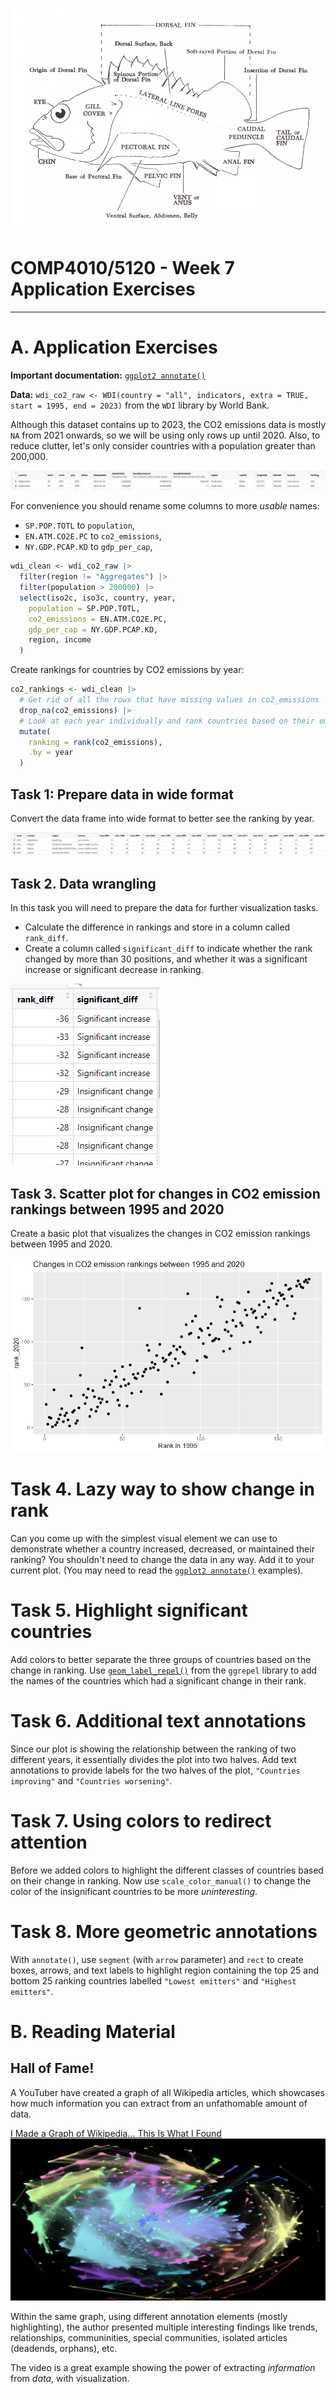 ![Banner](img/banner.gif)

# COMP4010/5120 - Week 7 Application Exercises
---

# A. Application Exercises

**Important documentation:** [`ggplot2 annotate()`](https://ggplot2.tidyverse.org/reference/annotate.html)

**Data:** `wdi_co2_raw <- WDI(country = "all", indicators, extra = TRUE, start = 1995, end = 2023)` from the `WDI` library by World Bank.

Although this dataset contains up to 2023, the CO2 emissions data is mostly `NA` from 2021 onwards, so we will be using only rows up until 2020. Also, to reduce clutter, let's only consider countries with a population greater than 200,000.

![Data columns](img/notes1.jpg)

For convenience you should rename some columns to more *usable* names:

- `SP.POP.TOTL` to `population`,
- `EN.ATM.CO2E.PC` to `co2_emissions`,
- `NY.GDP.PCAP.KD` to `gdp_per_cap`,

```R
wdi_clean <- wdi_co2_raw |>
  filter(region != "Aggregates") |>
  filter(population > 200000) |>
  select(iso2c, iso3c, country, year,
    population = SP.POP.TOTL,
    co2_emissions = EN.ATM.CO2E.PC,
    gdp_per_cap = NY.GDP.PCAP.KD,
    region, income
  )
```

Create rankings for countries by CO2 emissions by year:

```R
co2_rankings <- wdi_clean |>
  # Get rid of all the rows that have missing values in co2_emissions
  drop_na(co2_emissions) |>
  # Look at each year individually and rank countries based on their emissions that year
  mutate(
    ranking = rank(co2_emissions),
    .by = year
  )
```

## Task 1: Prepare data in wide format

Convert the data frame into wide format to better see the ranking by year.

![Task 1](img/task1.jpg)

## Task 2. Data wrangling

In this task you will need to prepare the data for further visualization tasks.

- Calculate the difference in rankings and store in a column called `rank_diff`. 
- Create a column called `significant_diff` to indicate whether the rank changed by more than 30 positions, and whether it was a significant increase or significant decrease in ranking.

![Task 2](img/task2.jpg)

## Task 3. Scatter plot for changes in CO2 emission rankings between 1995 and 2020

Create a basic plot that visualizes the changes in CO2 emission rankings between 1995 and 2020.

![Task 3](img/task3.png)

# Task 4. Lazy way to show change in rank

Can you come up with the simplest visual element we can use to demonstrate whether a country increased, decreased, or maintained their ranking? You shouldn't need to change the data in any way.
Add it to your current plot. (You may need to read the [`ggplot2 annotate()`](https://rfortherestofus.com/2023/10/annotate-vs-geoms) examples).

# Task 5. Highlight significant countries

Add colors to better separate the three groups of countries based on the change in ranking. Use [`geom_label_repel()`](https://r-graph-gallery.com/package/ggrepel.html) from the `ggrepel` library to add the names of the countries which had a significant change in their rank.

# Task 6. Additional text annotations

Since our plot is showing the relationship between the ranking of two different years, it essentially divides the plot into two halves. Add text annotations to provide labels for the two halves of the plot, `"Countries improving"` and `"Countries worsening"`.

# Task 7. Using colors to redirect attention

Before we added colors to highlight the different classes of countries based on their change in ranking. Now use `scale_color_manual()` to change the color of the insignificant countries to be more *uninteresting*.

# Task 8. More geometric annotations

With `annotate()`, use `segment` (with `arrow` parameter) and `rect` to create boxes, arrows, and text labels to highlight region containing the top 25 and bottom 25 ranking countries labelled `"Lowest emitters"` and `"Highest emitters"`.

# B. Reading Material

## Hall of Fame!

A YouTuber have created a graph of all Wikipedia articles, which showcases how much information you can extract from an unfathomable amount of data.

[I Made a Graph of Wikipedia... This Is What I Found](https://www.youtube.com/watch?v=JheGL6uSF-4&ab_channel=adumb)
[![I Made a Graph of Wikipedia... This Is What I Found](img/fame.jpg)](https://www.youtube.com/watch?v=JheGL6uSF-4&ab_channel=adumb)

Within the same graph, using different annotation elements (mostly highlighting), the author presented multiple interesting findings like trends, relationships, communinities, special communities, isolated articles (deadends, orphans), etc.

The video is a great example showing the power of extracting *information* from *data*, with visualization.
